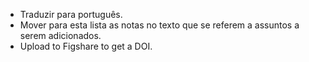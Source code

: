 * Traduzir para português.
* Mover para esta lista as notas no texto que se referem a assuntos a serem adicionados.
* Upload to Figshare to get a DOI.
